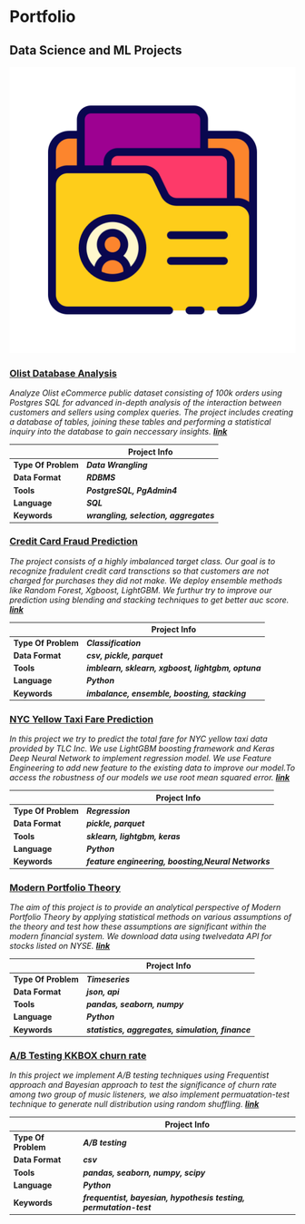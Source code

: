 # **Portfolio**

## **Data Science and ML Projects**

![portfolio](doc/portfolio.png)

### [**Olist Database Analysis**](https://github.com/nabeel-io/olist_database_analysis)

*Analyze Olist eCommerce public dataset consisting of 100k orders using Postgres SQL for 
advanced in-depth analysis of the interaction between customers and sellers using complex queries. 
The project includes creating a database of tables, joining these tables and performing a statistical 
inquiry into the database to gain neccessary insights. [**link**](https://github.com/nabeel-io/olist_database_analysis)*

||Project Info|
|---|---|
|**Type Of Problem**|***Data Wrangling***|
|**Data Format**|***RDBMS***|
|**Tools**|***PostgreSQL, PgAdmin4***|
|**Language**|***SQL***|
|**Keywords**|***wrangling, selection, aggregates***|


### [**Credit Card Fraud Prediction**](https://github.com/nabeel-io/Transaction_Fraud_Detection)

*The project consists of a highly imbalanced target class. Our goal is to recognize fradulent credit
card transctions so that customers are not charged for purchases they did not make. We deploy ensemble
methods like Random Forest, Xgboost, LightGBM. We furthur try to improve our prediction using blending 
and stacking techniques to get better auc score. [**link**](https://github.com/nabeel-io/Transaction_Fraud_Detection)*

||Project Info|
|---|---|
|**Type Of Problem**|***Classification***|
|**Data Format**|***csv, pickle, parquet***|
|**Tools**|***imblearn, sklearn, xgboost, lightgbm, optuna***|
|**Language**|***Python***|
|**Keywords**|***imbalance, ensemble, boosting, stacking***|


### [**NYC Yellow Taxi Fare Prediction**](https://github.com/nabeel-io/NYC_Taxi_Fare_Prediction)

*In this project we try to predict the total fare for NYC yellow taxi data provided by TLC Inc. We use LightGBM boosting framework and Keras Deep Neural Network to implement regression model. We use Feature Engineering to add new feature to the existing data to improve our model.To access the robustness of our models we use root mean squared error. [**link**](https://github.com/nabeel-io/NYC_Taxi_Fare_Prediction)*


||Project Info|
|---|---|
|**Type Of Problem**|***Regression***|
|**Data Format**|***pickle, parquet***|
|**Tools**|***sklearn, lightgbm, keras***|
|**Language**|***Python***|
|**Keywords**|***feature engineering, boosting,Neural Networks***|


### [**Modern Portfolio Theory**](https://github.com/nabeel-io/Modern_Portfolio_Theory)

*The aim of this project is to provide an analytical perspective of Modern Portfolio Theory by applying statistical methods on various
assumptions of the theory and test how these assumptions are significant within the modern financial system. We download data using 
twelvedata API for stocks listed on NYSE. [**link**](https://github.com/nabeel-io/Modern_Portfolio_Theory)*


||Project Info|
|---|---|
|**Type Of Problem**|***Timeseries***|
|**Data Format**|***json, api***|
|**Tools**|***pandas, seaborn, numpy***|
|**Language**|***Python***|
|**Keywords**|***statistics, aggregates, simulation, finance***|


### [**A/B Testing KKBOX churn rate**](https://github.com/nabeel-io/AB_testing_KKBOX_churn_rate)
*In this project we implement A/B testing techniques using Frequentist approach and 
Bayesian approach to test the significance of churn rate among two group of music listeners, we also implement permuatation-test technique 
to generate null distribution using random shuffling. [**link**](https://github.com/nabeel-io/AB_testing_KKBOX_churn_rate)*


||Project Info|
|---|---|
|**Type Of Problem**|***A/B testing***|
|**Data Format**|***csv***|
|**Tools**|***pandas, seaborn, numpy, scipy***|
|**Language**|***Python***|
|**Keywords**|***frequentist, bayesian, hypothesis testing, permutation-test***|